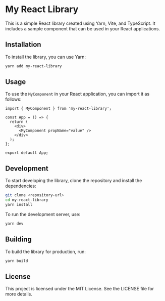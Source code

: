 # My React Library

This is a simple React library created using Yarn, Vite, and TypeScript. It includes a sample component that can be used in your React applications.

## Installation

To install the library, you can use Yarn:

```bash
yarn add my-react-library
```

## Usage

To use the `MyComponent` in your React application, you can import it as follows:

```tsx
import { MyComponent } from 'my-react-library';

const App = () => {
  return (
    <div>
      <MyComponent propName="value" />
    </div>
  );
};

export default App;
```

## Development

To start developing the library, clone the repository and install the dependencies:

```bash
git clone <repository-url>
cd my-react-library
yarn install
```

To run the development server, use:

```bash
yarn dev
```

## Building

To build the library for production, run:

```bash
yarn build
```

## License

This project is licensed under the MIT License. See the LICENSE file for more details.